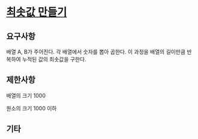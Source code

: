 # [최솟값 만들기](https://programmers.co.kr/learn/courses/30/lessons/12941)

## 요구사항

배열 A, B가 주어진다. 각 배열에서 숫자를 뽑아 곱한다. 이 과정을 배열의 길이만큼 반복하여 누적된 값의 최솟값을 구한다.

## 제한사항

배열의 크기 1000

원소의 크기 1000 이하

## 기타
